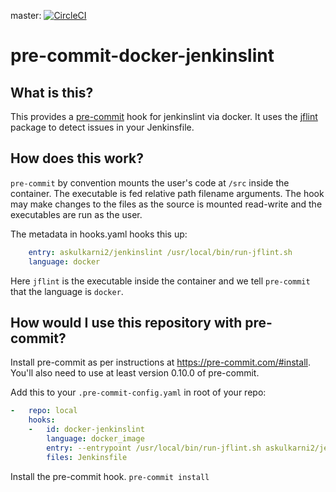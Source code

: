 master: [![CircleCI](https://circleci.com/gh/askulkarni2/pre-commit-docker-jenkinslint/tree/master.svg?style=svg)](https://circleci.com/gh/askulkarni2/pre-commit-docker-jenkinslint/tree/master)

pre-commit-docker-jenkinslint
========================

## What is this?

This provides a [pre-commit](http://pre-commit.com)
hook for jenkinslint via docker. It uses the [jflint](https://www.npmjs.com/package/jflint)
package to detect issues in your Jenkinsfile.

## How does this work?

`pre-commit` by convention mounts the user's code at `/src` inside the
container.  The executable is fed relative path filename arguments.  The hook
may make changes to the files as the source is mounted read-write and the
executables are run as the user.

The metadata in hooks.yaml hooks this up:

```yaml
    entry: askulkarni2/jenkinslint /usr/local/bin/run-jflint.sh
    language: docker
```

Here `jflint` is the executable inside the container and we tell `pre-commit`
that the language is `docker`.


## How would I use this repository with pre-commit?

Install pre-commit as per instructions at https://pre-commit.com/#install.
You'll also need to use at least version 0.10.0 of pre-commit.

Add this to your `.pre-commit-config.yaml` in root of your repo:

```yaml
-   repo: local
    hooks:
    -   id: docker-jenkinslint
        language: docker_image
        entry: --entrypoint /usr/local/bin/run-jflint.sh askulkarni2/jenkinslint
        files: Jenkinsfile

```

Install the pre-commit hook.
`pre-commit install`